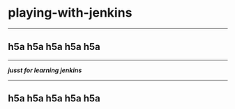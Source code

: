 # playing-with-jenkins
---

## h5a h5a h5a h5a h5a 

---


***jusst for learning jenkins***

---

## h5a h5a h5a h5a h5a 
